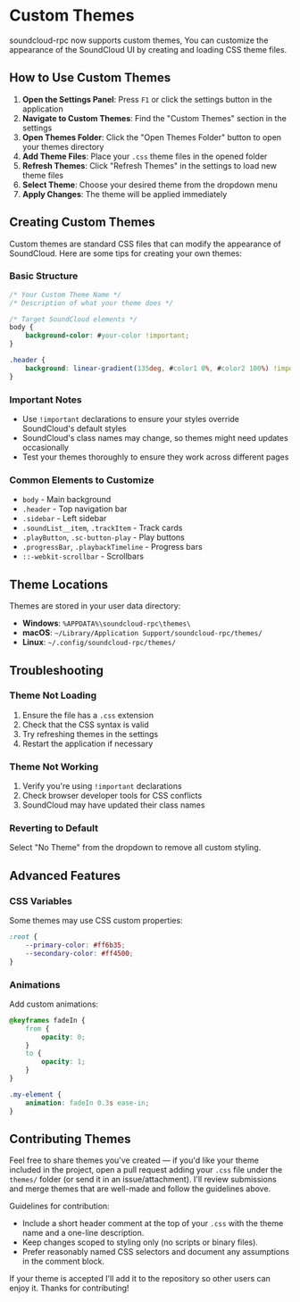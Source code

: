 # Custom Themes

soundcloud-rpc now supports custom themes, You can customize the appearance of the SoundCloud UI by creating and loading
CSS theme files.

## How to Use Custom Themes

1. **Open the Settings Panel**: Press `F1` or click the settings button in the application
2. **Navigate to Custom Themes**: Find the "Custom Themes" section in the settings
3. **Open Themes Folder**: Click the "Open Themes Folder" button to open your themes directory
4. **Add Theme Files**: Place your `.css` theme files in the opened folder
5. **Refresh Themes**: Click "Refresh Themes" in the settings to load new theme files
6. **Select Theme**: Choose your desired theme from the dropdown menu
7. **Apply Changes**: The theme will be applied immediately

## Creating Custom Themes

Custom themes are standard CSS files that can modify the appearance of SoundCloud. Here are some tips for creating your
own themes:

### Basic Structure

```css
/* Your Custom Theme Name */
/* Description of what your theme does */

/* Target SoundCloud elements */
body {
    background-color: #your-color !important;
}

.header {
    background: linear-gradient(135deg, #color1 0%, #color2 100%) !important;
}
```

### Important Notes

- Use `!important` declarations to ensure your styles override SoundCloud's default styles
- SoundCloud's class names may change, so themes might need updates occasionally
- Test your themes thoroughly to ensure they work across different pages

### Common Elements to Customize

- `body` - Main background
- `.header` - Top navigation bar
- `.sidebar` - Left sidebar
- `.soundList__item`, `.trackItem` - Track cards
- `.playButton`, `.sc-button-play` - Play buttons
- `.progressBar`, `.playbackTimeline` - Progress bars
- `::-webkit-scrollbar` - Scrollbars

## Theme Locations

Themes are stored in your user data directory:

- **Windows**: `%APPDATA%\soundcloud-rpc\themes\`
- **macOS**: `~/Library/Application Support/soundcloud-rpc/themes/`
- **Linux**: `~/.config/soundcloud-rpc/themes/`

## Troubleshooting

### Theme Not Loading

1. Ensure the file has a `.css` extension
2. Check that the CSS syntax is valid
3. Try refreshing themes in the settings
4. Restart the application if necessary

### Theme Not Working

1. Verify you're using `!important` declarations
2. Check browser developer tools for CSS conflicts
3. SoundCloud may have updated their class names

### Reverting to Default

Select "No Theme" from the dropdown to remove all custom styling.

## Advanced Features

### CSS Variables

Some themes may use CSS custom properties:

```css
:root {
    --primary-color: #ff6b35;
    --secondary-color: #ff4500;
}
```

### Animations

Add custom animations:

```css
@keyframes fadeIn {
    from {
        opacity: 0;
    }
    to {
        opacity: 1;
    }
}

.my-element {
    animation: fadeIn 0.3s ease-in;
}
```

## Contributing Themes

Feel free to share themes you've created — if you'd like your theme included in the project, open a pull request adding
your `.css` file under the `themes/` folder (or send it in an issue/attachment). I'll review submissions and merge
themes that are well-made and follow the guidelines above.

Guidelines for contribution:

- Include a short header comment at the top of your `.css` with the theme name and a one-line description.
- Keep changes scoped to styling only (no scripts or binary files).
- Prefer reasonably named CSS selectors and document any assumptions in the comment block.

If your theme is accepted I'll add it to the repository so other users can enjoy it. Thanks for contributing!
